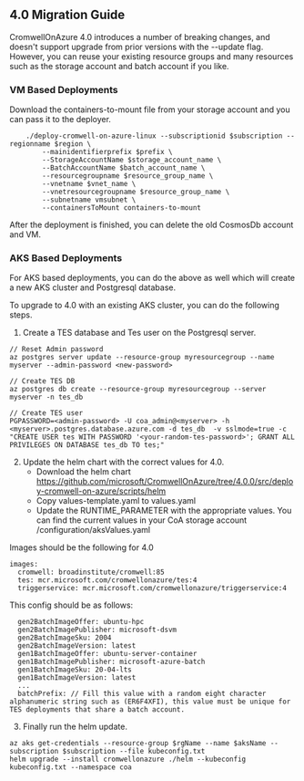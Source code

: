## 4.0 Migration Guide

CromwellOnAzure 4.0 introduces a number of breaking changes, and doesn't support upgrade from prior versions with the --update flag. However, you can reuse your existing resource groups and many resources such as the storage account and batch account if you like. 

### VM Based Deployments

Download the containers-to-mount file from your storage account and you can pass it to the deployer. 

```
    ./deploy-cromwell-on-azure-linux --subscriptionid $subscription --regionname $region \
        --mainidentifierprefix $prefix \
        --StorageAccountName $storage_account_name \
        --BatchAccountName $batch_account_name \
        --resourcegroupname $resource_group_name \
        --vnetname $vnet_name \
        --vnetresourcegroupname $resource_group_name \
        --subnetname vmsubnet \
        --containersToMount containers-to-mount
```

After the deployment is finished, you can delete the old CosmosDb account and VM. 

### AKS Based Deployments

For AKS based deployments, you can do the above as well which will create a new AKS cluster and Postgresql database.

To upgrade to 4.0 with an existing AKS cluster, you can do the following steps.

1. Create a TES database and Tes user on the Postgresql server.

```
// Reset Admin password
az postgres server update --resource-group myresourcegroup --name myserver --admin-password <new-password>

// Create TES DB
az postgres db create --resource-group myresourcegroup --server myserver -n tes_db

// Create TES user
PGPASSWORD=<admin-password> -U coa_admin@<myserver> -h <myserver>.postgres.database.azure.com -d tes_db  -v sslmode=true -c "CREATE USER tes WITH PASSWORD '<your-random-tes-password>'; GRANT ALL PRIVILEGES ON DATABASE tes_db TO tes;"
```

2. Update the helm chart with the correct values for 4.0. 
    - Download the helm chart https://github.com/microsoft/CromwellOnAzure/tree/4.0.0/src/deploy-cromwell-on-azure/scripts/helm
    - Copy values-template.yaml to values.yaml
    - Update the RUNTIME_PARAMETER with the appropriate values.
        You can find the current values in your CoA storage account /configuration/aksValues.yaml

Images should be the following for 4.0
```
images:
  cromwell: broadinstitute/cromwell:85
  tes: mcr.microsoft.com/cromwellonazure/tes:4
  triggerservice: mcr.microsoft.com/cromwellonazure/triggerservice:4
```

This config should be as follows:
```
  gen2BatchImageOffer: ubuntu-hpc
  gen2BatchImagePublisher: microsoft-dsvm
  gen2BatchImageSku: 2004
  gen2BatchImageVersion: latest
  gen1BatchImageOffer: ubuntu-server-container
  gen1BatchImagePublisher: microsoft-azure-batch
  gen1BatchImageSku: 20-04-lts
  gen1BatchImageVersion: latest
  ...
  batchPrefix: // Fill this value with a random eight character alphanumeric string such as (ER6F4XFI), this value must be unique for TES deployments that share a batch account. 
```

3. Finally run the helm update. 
```
az aks get-credentials --resource-group $rgName --name $aksName --subscription $subscription --file kubeconfig.txt
helm upgrade --install cromwellonazure ./helm --kubeconfig kubeconfig.txt --namespace coa
```